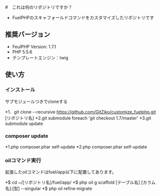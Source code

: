 #　これは何のリポジトリですか？
* FuelPHPのスキャフォールドコマンドをカスタマイズしたリポジトリです

## 推奨バージョン
* FeulPHP Version: 1.7.1
* PHP 5.5.6
* テンプレートエンジン：twig

## 使い方
### インストール
サブモジュールつきでcloneする

*1．git clone --recursive https://github.com/GitZiko/customize_fuelphp.git [リポジトリ名]
*2.git submodule foreach 'git checkout 1.7/master'
*3.git submodule update

### composer update
*1.php composer.phar self-update
*2.php composer.phar self-update

### oilコマンド実行
拡張したoilコマンドはfuel/app以下に配置してあります。

*$ cd ~/[リポジトリ名]/fuel/app/
*$ php oil g scaffold [テーブル名] [カラム名]:[型] --singular
*$ php oil refine migrate